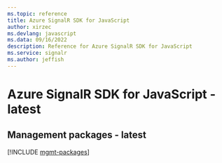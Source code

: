 ```yaml
---
ms.topic: reference
title: Azure SignalR SDK for JavaScript
author: xirzec
ms.devlang: javascript
ms.data: 09/16/2022
description: Reference for Azure SignalR SDK for JavaScript
ms.service: signalr
ms.author: jeffish
---
```

# Azure SignalR SDK for JavaScript - latest

## Management packages - latest
[!INCLUDE [mgmt-packages](signalr-mgmt-index.md)]
